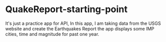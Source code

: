 # QuakeReport-starting-point
It's just a practice app for API,
In this app, I am taking data from the USGS website and create the Earthquakes Report the app displays some IMP cities, time and magnitude for past one year.
